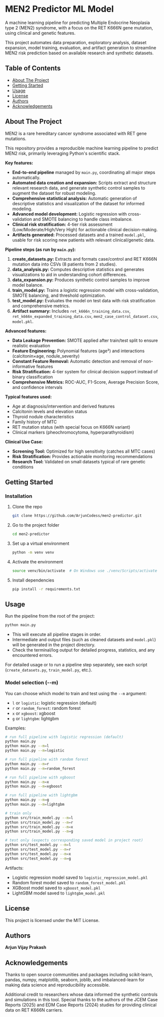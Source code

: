 # MEN2 Predictor ML Model

A machine learning pipeline for predicting Multiple Endocrine Neoplasia type 2 (MEN2) syndrome, with a focus on the RET K666N gene mutation, using clinical and genetic features.

This project automates data preparation, exploratory analysis, dataset expansion, model training, evaluation, and artifact generation to streamline MEN2 risk prediction based on available research and synthetic datasets.

## Table of Contents

- [About The Project](#about-the-project)
- [Getting Started](#getting-started)  
- [Usage](#usage)
- [License](#license)
- [Authors](#authors)
- [Acknowledgements](#acknowledgements)

## About The Project

MEN2 is a rare hereditary cancer syndrome associated with RET gene mutations.

This repository provides a reproducible machine learning pipeline to predict MEN2 risk, primarily leveraging Python's scientific stack.

**Key features:**
- **End-to-end pipeline** managed by `main.py`, coordinating all major steps automatically.
- **Automated data creation and expansion:** Scripts extract and structure relevant research data, and generate synthetic control samples to augment the dataset for robust modeling.
- **Comprehensive statistical analysis:** Automatic generation of descriptive statistics and visualization of the dataset for informed modeling.
- **Advanced model development:** Logistic regression with cross-validation and SMOTE balancing to handle class imbalance.
- **Clinical risk stratification:** 4-tier risk assessment (Low/Moderate/High/Very High) for actionable clinical decision-making.
- **Artifacts generated:** Processed datasets and a trained `model.pkl`, usable for risk scoring new patients with relevant clinical/genetic data.

**Pipeline steps (as run by `main.py`):**
1. **create_datasets.py:** Extracts and formats case/control and RET K666N mutation data into CSVs (8 patients from 2 studies).
2. **data_analysis.py:** Computes descriptive statistics and generates visualizations to aid in understanding cohort differences.
3. **data_expansion.py:** Produces synthetic control samples to improve model balance.
4. **train_model.py:** Trains a logistic regression model with cross-validation, SMOTE balancing, and threshold optimization.
5. **test_model.py:** Evaluates the model on test data with risk stratification and comprehensive metrics.
6. **Artifact summary:** Includes `ret_k666n_training_data.csv`, `ret_k666n_expanded_training_data.csv`, `men2_case_control_dataset.csv`, `model.pkl`.

**Advanced features:**
- **Data Leakage Prevention:** SMOTE applied after train/test split to ensure realistic evaluation
- **Feature Engineering:** Polynomial features (age²) and interactions (calcitonin×age, nodule_severity)
- **Constant Feature Removal:** Automatic detection and removal of non-informative features
- **Risk Stratification:** 4-tier system for clinical decision support instead of binary classification
- **Comprehensive Metrics:** ROC-AUC, F1-Score, Average Precision Score, and confidence intervals

**Typical features used:**
- Age at diagnosis/intervention and derived features
- Calcitonin levels and elevation status  
- Thyroid nodule characteristics
- Family history of MTC
- RET mutation status (with special focus on K666N variant)
- Clinical markers (pheochromocytoma, hyperparathyroidism)

**Clinical Use Case:**
- **Screening Tool:** Optimized for high sensitivity (catches all MTC cases)
- **Risk Stratification:** Provides actionable monitoring recommendations
- **Research Tool:** Validated on small datasets typical of rare genetic conditions

## Getting Started

### Installation

1. Clone the repo
   ```sh
   git clone https://github.com/ArjunCodess/men2-predictor.git
   ```
2. Go to the project folder
   ```sh
   cd men2-predictor
   ```
3. Set up a virtual environment
   ```sh
   python -m venv venv
   ```
4. Activate the environment
   ```sh
   source venv/bin/activate  # On Windows use ./venv/Scripts/activate
   ```
5. Install dependencies
   ```sh
   pip install -r requirements.txt
   ```

## Usage

Run the pipeline from the root of the project:

```sh
python main.py
```

- This will execute all pipeline stages in order.
- Intermediate and output files (such as cleaned datasets and `model.pkl`) will be generated in the project directory.
- Check the terminal/log output for detailed progress, statistics, and any encountered errors.

For detailed usage or to run a pipeline step separately, see each script (`create_datasets.py`, `train_model.py`, etc.).

### Model selection (--m)

You can choose which model to train and test using the `--m` argument:

- `l` or `logistic`: logistic regression (default)
- `r` or `random_forest`: random forest
- `x` or `xgboost`: xgboost
- `g` or `lightgbm`: lightgbm

Examples:

```sh
# run full pipeline with logistic regression (default)
python main.py
python main.py --m=l
python main.py --m=logistic

# run full pipeline with random forest
python main.py --m=r
python main.py --m=random_forest

# run full pipeline with xgboost
python main.py --m=x
python main.py --m=xgboost

# run full pipeline with lightgbm
python main.py --m=g
python main.py --m=lightgbm

# train only
python src/train_model.py --m=l
python src/train_model.py --m=r
python src/train_model.py --m=x
python src/train_model.py --m=g

# test only (expects corresponding saved model in project root)
python src/test_model.py --m=l
python src/test_model.py --m=r
python src/test_model.py --m=x
python src/test_model.py --m=g
```

Artifacts:

- Logistic regression model saved to `logistic_regression_model.pkl`
- Random forest model saved to `random_forest_model.pkl`
- XGBoost model saved to `xgboost_model.pkl`
- LightGBM model saved to `lightgbm_model.pkl`

## License

This project is licensed under the MIT License.

## Authors

**Arjun Vijay Prakash**

## Acknowledgements

Thanks to open source communities and packages including scikit-learn, pandas, numpy, matplotlib, seaborn, joblib, and imbalanced-learn for making data science and reproducibility accessible.

Additional credit to researchers whose data informed the synthetic controls and simulations in this tool. Special thanks to the authors of the JCEM Case Reports (2025) and EDM Case Reports (2024) studies for providing clinical data on RET K666N carriers.